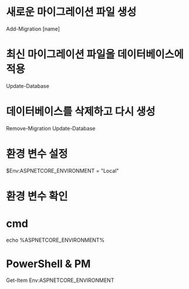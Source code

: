 # 새로운 마이그레이션 파일 생성
Add-Migration [name]

# 최신 마이그레이션 파일을 데이터베이스에 적용
Update-Database

# 데이터베이스를 삭제하고 다시 생성
Remove-Migration
Update-Database

# 환경 변수 설정
$Env:ASPNETCORE_ENVIRONMENT = "Local"

# 환경 변수 확인
# cmd
echo %ASPNETCORE_ENVIRONMENT%
# PowerShell & PM
Get-Item Env:ASPNETCORE_ENVIRONMENT